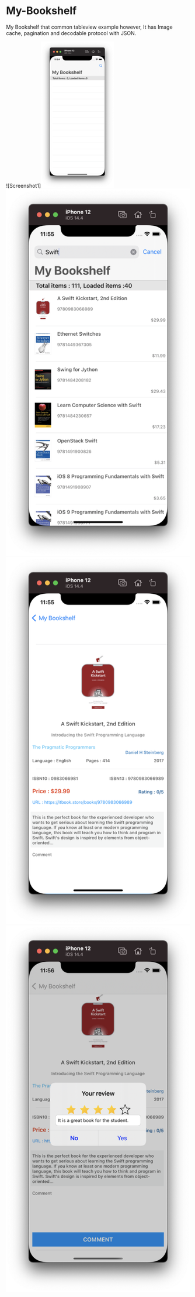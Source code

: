 # My-Bookshelf
My Bookshelf that common tableview example however, It has Image cache, pagination and decodable protocol with JSON.

![Screenshot1]<img src= "https://github.com/iOS-Xcode/My-Bookshelf/blob/main/My%20Bookshelf/ScreenShots/ScreenShot1.png?raw=true" width="200" height="400">
![Screenshot2](https://github.com/iOS-Xcode/My-Bookshelf/blob/main/My%20Bookshelf/ScreenShots/ScreenShot2.png?raw=true "screenshot2")
![Screenshot3](https://github.com/iOS-Xcode/My-Bookshelf/blob/main/My%20Bookshelf/ScreenShots/ScreenShot3.png?raw=true "screenshot3")
![Screenshot4](https://github.com/iOS-Xcode/My-Bookshelf/blob/main/My%20Bookshelf/ScreenShots/ScreenShot4.png?raw=true "screenshot4")
